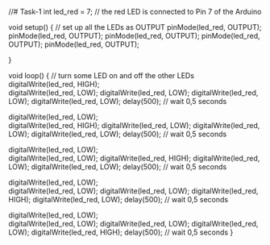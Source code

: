 //# Task-1
int led_red = 7; // the red LED is connected to Pin 7 of the Arduino

void setup() {
  // set up all the LEDs as OUTPUT
  pinMode(led_red, OUTPUT);
  pinMode(led_red, OUTPUT);
  pinMode(led_red, OUTPUT);
  pinMode(led_red, OUTPUT);
  pinMode(led_red, OUTPUT);

   
}

void loop() {
  // turn some LED on and off the other LEDs 
  digitalWrite(led_red, HIGH);  
  digitalWrite(led_red, LOW);
  digitalWrite(led_red, LOW);
  digitalWrite(led_red, LOW);
  digitalWrite(led_red, LOW);
  delay(500);  // wait 0,5 seconds
  
  digitalWrite(led_red, LOW);  
  digitalWrite(led_red, HIGH);
  digitalWrite(led_red, LOW);
  digitalWrite(led_red, LOW);
  digitalWrite(led_red, LOW);
  delay(500);  // wait 0,5 seconds
  
  digitalWrite(led_red, LOW);  
  digitalWrite(led_red, LOW);
  digitalWrite(led_red, HIGH);
  digitalWrite(led_red, LOW);
  digitalWrite(led_red, LOW);
  delay(500);  // wait 0,5 seconds
  
  digitalWrite(led_red, LOW);  
  digitalWrite(led_red, LOW);
  digitalWrite(led_red, LOW);
  digitalWrite(led_red, HIGH);
  digitalWrite(led_red, LOW);
  delay(500);  // wait 0,5 seconds
  
  digitalWrite(led_red, LOW);  
  digitalWrite(led_red, LOW);
  digitalWrite(led_red, LOW);
  digitalWrite(led_red, LOW);
  digitalWrite(led_red, HIGH);
  delay(500);  // wait 0,5 seconds
}
